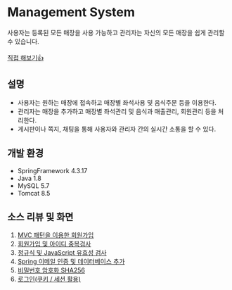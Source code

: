 # Management System
사용자는 등록된 모든 매장을 사용 가능하고 관리자는 자신의 모든 매장을 쉽게 관리할 수 있습니다.
<br>
<br>
<a href="http://ec2-54-180-123-73.ap-northeast-2.compute.amazonaws.com/MS">직접 해보기:+1:</a>
<h2>설명</h2>
  
  - 사용자는 원하는 매장에 접속하고 매장별 좌석사용 및 음식주문 등을 이용한다.</li>
  - 관리자는 매장을 추가하고 매장별 좌석관리 및 음식과 매출관리, 회원관리 등을 처리한다.</li>
  - 게시판이나 쪽지, 채팅을 통해 사용자와 관리자 간의 실시간 소통을 할 수 있다. </li>

<h2>개발 환경</h2>

  - SpringFramework 4.3.17
  - Java 1.8
  - MySQL 5.7
  - Tomcat 8.5

<h2>소스 리뷰 및 화면</h2>
  
  1. <a href="https://blog.naver.com/vnemftnsska2/221407281877">MVC 패턴을 이용한 회원가입</a>
  2. <a href="https://blog.naver.com/vnemftnsska2/221407559074">회원가입 및 아이디 중복검사</a>
  3. <a href="https://blog.naver.com/vnemftnsska2/221413061386">정규식 및 JavaScript 유효성 검사</a>
  4. <a href="https://blog.naver.com/vnemftnsska2/221413314636">Spring 이메일 인증 및 데이터베이스 추가</a>
  5. <a href="https://blog.naver.com/vnemftnsska2/221414102588">비밀번호 암호화 SHA256</a>
  6. <a href="https://blog.naver.com/vnemftnsska2/221416864250">로그인(쿠키 / 세션 활용)</a>
  
  
 
